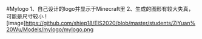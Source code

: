 #Mylogo
 1、自己设计的logo并显示于Minecraft里
 2、生成的图形有较大失真，可能是尺寸较小
![image]https://github.com/shiep18/EIS2020/blob/master/students/ZiYuan%20Wu/Models/mylogo/mylogo.png
